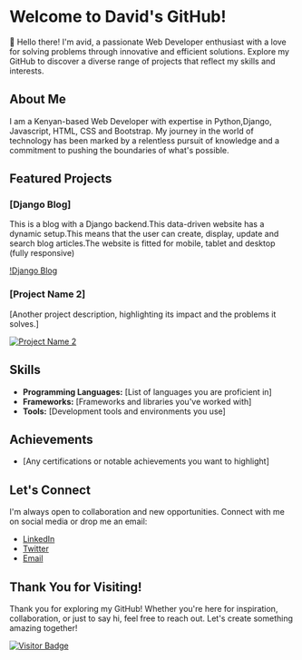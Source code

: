 # Welcome to David's GitHub!

👋 Hello there! I'm avid, a passionate Web Developer enthusiast with a love for solving problems through innovative and efficient solutions. Explore my GitHub to discover a diverse range of projects that reflect my skills and interests.

## About Me

I am a Kenyan-based Web Developer with expertise in Python,Django, Javascript, HTML, CSS and Bootstrap. My journey in the world of technology has been marked by a relentless pursuit of knowledge and a commitment to pushing the boundaries of what's possible.

## Featured Projects 

### [Django Blog]
This is a blog with a Django backend.This data-driven website has a dynamic setup.This means that the user can create, display, update and search blog articles.The website is fitted for mobile, tablet and desktop (fully responsive)

[!Django Blog]([link-to-project](https://github.com/davy254/django_blog_2))

### [Project Name 2]
[Another project description, highlighting its impact and the problems it solves.]

[![Project Name 2](link-to-project-image)](link-to-project)

## Skills

- **Programming Languages:** [List of languages you are proficient in]
- **Frameworks:** [Frameworks and libraries you've worked with]
- **Tools:** [Development tools and environments you use]

## Achievements

- [Any certifications or notable achievements you want to highlight]

## Let's Connect

I'm always open to collaboration and new opportunities. Connect with me on social media or drop me an email:

- [LinkedIn](link-to-linkedin)
- [Twitter](link-to-twitter)
- [Email](mailto:your.email@example.com)

## Thank You for Visiting!

Thank you for exploring my GitHub! Whether you're here for inspiration, collaboration, or just to say hi, feel free to reach out. Let's create something amazing together!

[![Visitor Badge](https://visitor-badge.glitch.me/badge?page_id=your-username.your-username)](https://github.com/your-username/your-username)


